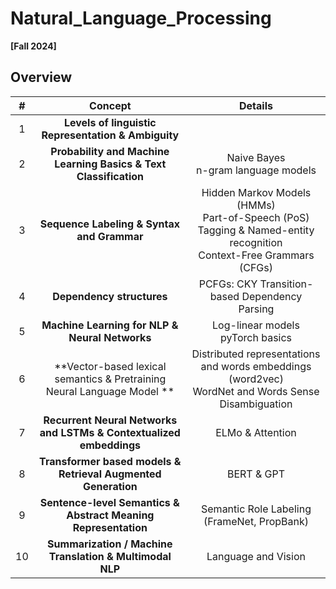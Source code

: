 # Natural_Language_Processing
**[Fall 2024]**

## Overview

| #  | Concept                               | Details                                                                                                                |
|:---:|:-------------------------------------:|:-----------------------------------------------------------------------------------------------------------------------:|
| 1   | **Levels of linguistic Representation & Ambiguity**  |  |
| 2   | **Probability and Machine Learning Basics & Text Classification** | Naive Bayes <br> n-gram language models |
| 3   | **Sequence Labeling & Syntax and Grammar**     | Hidden Markov Models (HMMs) <br> Part-of-Speech (PoS) Tagging & Named-entity recognition  <br> Context-Free Grammars (CFGs) |
| 4   | **Dependency structures**           | PCFGs: CKY <bf> Transition-based Dependency Parsing |
| 5   | **Machine Learning for NLP & Neural Networks**| Log-linear models <br> pyTorch basics |
| 6   | **Vector-based lexical semantics & Pretraining Neural Language Model ** | Distributed representations and words embeddings (word2vec) <br> WordNet and Words Sense Disambiguation |
| 7   | **Recurrent Neural Networks and LSTMs & Contextualized embeddings** | ELMo & Attention |
| 8   | **Transformer based models & Retrieval Augmented Generation** | BERT & GPT |
| 9   | **Sentence-level Semantics & Abstract Meaning Representation**       | Semantic Role Labeling (FrameNet, PropBank) |
| 10  | **Summarization / Machine Translation & Multimodal NLP**       | Language and Vision |
